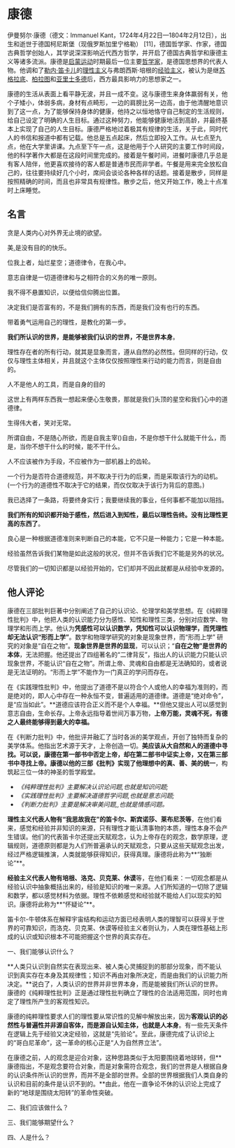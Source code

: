# 康德

伊曼努尔·康德（德文：Immanuel Kant，1724年4月22日—1804年2月12日），出生和逝世于德国柯尼斯堡（现俄罗斯加里宁格勒） [11]，德国哲学家、作家，德国古典哲学创始人，其学说深深影响近代西方哲学，并开启了德国古典哲学和康德主义等诸多流派。康德是[启蒙运动](https://baike.baidu.com/item/启蒙运动/119997?fromModule=lemma_inlink)时期最后一位主要[哲学家](https://baike.baidu.com/item/哲学家/3968?fromModule=lemma_inlink)，是德国思想界的代表人物。他调和了[勒内·笛卡儿](https://baike.baidu.com/item/勒内·笛卡儿/0?fromModule=lemma_inlink)的[理性主义](https://baike.baidu.com/item/理性主义/1249448?fromModule=lemma_inlink)与弗朗西斯·培根的[经验主义](https://baike.baidu.com/item/经验主义/1249388?fromModule=lemma_inlink)，被认为是继[苏格拉底](https://baike.baidu.com/item/苏格拉底/12690?fromModule=lemma_inlink)、[柏拉图](https://baike.baidu.com/item/柏拉图/85471?fromModule=lemma_inlink)和[亚里士多德](https://baike.baidu.com/item/亚里士多德/26769?fromModule=lemma_inlink)后，西方最具影响力的思想家之一。

康德的生活从表面上看平静无波，并且一成不变。这与康德生来身体羸弱有关，他个子矮小，体弱多病，身材有点畸形，一边的肩膀比另一边高，由于他清醒地意识到了这一点，为了能够保持身体的健康，他持之以恒地恪守自己制定的生活规则，给自己设定了明确的人生目标。通过这种努力，他能够健康地活到高龄，并最终基本上实现了自己的人生目标。康德严格地过着极其有规律的生活，关于此，同时代人的书信和报道中都有记载。他总是五点起床，然后立即投入工作。从七点至九点，他在大学里讲课。九点至下午一点，这是他用于个人研究的主要工作时间段，他的科学著作大都是在这段时间里完成的。接着是午餐时间，进餐时康德几乎总是有客人陪伴，他更喜欢接待的客人都是普通市民而非学者。午餐是用来完全放松自己的，往往要持续好几个小时，席间会谈论各种各样的话题。接着是散步，同样是按照精确的时间，而且也非常具有规律性。散步之后，他又开始工作，晚上十点准时上床睡觉。

## 名言

贪是人类内心对外界无止境的欲望。

美,是没有目的的快乐。

位我上者，灿烂星空；道德律令，在我心中。

意志自律是一切道德律和与之相符合的义务的唯一原则。

我不得不悬置知识，以便给信仰腾出位置。

决定我们是否富有的，不是我们拥有的东西，而是我们没有也行的东西。

带着勇气运用自己的理性，是教化的第一步。

**我们所认识的世界，是能够被我们认识的世界，不是世界本身**。

理性存在者的所有行动，就其是显象而言，遵从自然的必然性。但同样的行动，仅仅与理性主体相关，并且就这个主体仅仅按照理性来行动的能力而言，则是自由的。

人不是他人的工具，而是自身的目的

这世上有两样东西我一想起来便心生敬畏，那就是我们头顶的星空和我们心中的道德律。

生得伟大者，笑对无常。

所谓自由，不是随心所欲，而是自我主宰()自由，不是你想干什么就能干什么，而是，当你不想干什么的时候，能不干什么。

人不应该被作为手段，不应被作为一部机器上的齿轮。

一个行为是否符合道德规范，并不取决于行为的后果，而是采取该行为的动机。(一个行为的道德性不取决于它的结果，而仅仅取决于该行为背后的意图。)

我已选择了一条路，将要终身实行；我要继续我的事业，任何事都不能加以阻挡。

**我们所有的知识都开始于感性，然后进入到知性，最后以理性告终。没有比理性更高的东西了**。

良心是一种根据道德准则来判断自己的本能，它不只是一种能力；它是一种本能。

经验虽然告诉我们某物是如此这般的状况，但并不告诉我们它不能是另外的状况。

尽管我们的一切知识都是以经验开始的，它们却并不因此就都是从经验中发源的。

## 他人评论

康德在三部批判巨著中分别阐述了自己的认识论、伦理学和美学思想。在《纯粹理性批判》中，他把人类的认识能力分为感性、知性和理性三类，分别对应数学、物理学和形而上学。他认为**凭感性可以认识数学，凭知性可以认识物理学，而凭理性却无法认识“形而上学”**。数学和物理学研究的对象是现象世界，而“形而上学” 研究的对象是“自在之物”。**现象世界是世界的显现**，可以认识；“**自在之物”是世界的本体**，无法把握。他还提出了四组著名的“二律背反”，指出人的认识能力只能认识现象世界，不能认识“自在之物”。所谓上帝、灵魂和自由都是无法确知的，或者说是无法证明的。“形而上学”不能作为一门真正的学问而存在。

在《实践理性批判》中，他提出了道德不是以符合个人或他人的幸福为准则的，而是绝对的，即人心中存在一种永恒不变，普遍适用的道德律。道德是“绝对命令”，是“应当如此”。**道德应该符合正义而不是个人幸福。**但他又提出人可以感觉到意志自由，生命长存。上帝永远指导着世间万事万物，**上帝万能，灵魂不死，有德之人最终能够得到最大的幸福。**

在《判断力批判》中，他批评并融汇了当时各派的美学观点，开创了独特而复杂的美学体系。他指出艺术源于天才，上帝创造一切。**美应该从大自然和人的道德中寻找。**可以说，康德在第一部书中否定上帝，却在第二部书中证实上帝，又在第三部书中寻找上帝。康德以他的三部《批判》实现了他理想中的**真、善、美的统一**，构筑起三位一体的神圣的哲学殿堂。

- *《纯粹理性批判》主要解决认识论问题,也就是知识问题;*
- *《实践理性批判》主要解决道德哲学问题,也就是意志问题;*
- *《判断力批判》主要是解决审美问题,,也就是情感问题。*





**理性主义代表人物有“我思故我在”的笛卡尔、斯宾诺莎、莱布尼茨等**，在他们看来，感觉和经验并非知识的来源，只有理性才能认清事物的本质，理性本身不会产生错误。他们的代表笛卡尔还提出天赋观念，认为上帝存在的观念，数学原理，逻辑规则，道德原则都是为人们所普遍承认的天赋观念，只要从这些天赋观念出发，经过严格逻辑推演，人类就能够获得知识，获得真理。康德将此称为**“独断论”**。

**经验主义代表人物有培根、洛克、贝克莱、休谟**等，在他们看来：一切观念都是从经验认识中抽象概括出来的，经验是知识的唯一来源。人们所知道的一切除了逻辑和数学，都以感觉材料为依据。理性不依赖感觉和经验就不能给人们以现实的知识。康德将此称为**“怀疑论”**。

笛卡尔-牛顿体系在解释宇宙结构和运动方面已经表明人类的理智可以获得关于世界的可靠知识，而洛克、贝克莱、休谟等经验主义者则认为，人类在理性基础上形成的认识或知识根本不可能把握这个世界的真实存在。

一、我们能够认识什么？

**人类只认识到自然实在表现出来、被人类心灵捕捉到的那部分现象，而不能认识到真实存在本身及其规律性；知识不再由对象所决定，而是由我们的认识能力所决定。**说白了，人类认识的世界并非世界本身，而是能被我们所认识的世界。康德的《纯粹理性批判》正是通过理性批判确立了理性的合法适用范围，同时也肯定了理性所产生的客观性知识。

康德的纯粹理性要求人们的理性要从常识性的见解中解放出来，因为**客观认识的必然性与普遍性并非源自客体，而是源自认知主体，也就是人本身**。有一些先天条件在逻辑上先于经验又决定经验，这就是“先验论”。至此，康德完成了认识论上的“哥白尼革命”，这一革命的核心正是“人为自然界立法”。

在康德之前，人的观念是迎合对象，这种思路类似于太阳要围绕着地球转，但**康德指出，不是观念要符合对象，而是对象需符合观念，我们的世界是人根据自身的认识条件所认识的世界，而并不是全部的世界。全部的世界根据我们人类自身的认识和目前的条件是认识不到的。**由此，他在一直争论不休的认识论上完成了新的“地球是围绕太阳转”的革命性突破。

二、我们应该做什么？

三、我们能够期望什么？

四、人是什么？